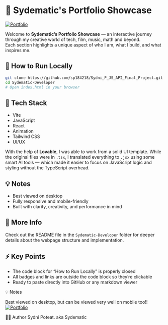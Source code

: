 # 🌌 Sydematic's Portfolio Showcase  
[![Portfolio](https://img.shields.io/badge/Visit-Portfolio-purple?style=for-the-badge)](https://sydematicuniverse.netlify.app/#hero)

Welcome to **Sydematic’s Portfolio Showcase** — an interactive journey through my creative world of tech, film, music, math and beyond.  
Each section highlights a unique aspect of who I am, what I build, and what inspires me.

## 🔧 How to Run Locally

```bash
git clone https://github.com/sp184218/Sydni_P_JS_API_Final_Project.git
cd Sydematic-Developer
# Open index.html in your browser
```

## 🚀 Tech Stack

- Vite  
- JavaScript  
- React  
- Animation  
- Tailwind CSS  
- UI/UX  

With the help of **Lovable**, I was able to work from a solid UI template. While the original files were in `.tsx`, I translated everything to `.jsx` using some smart AI tools — which made it easier to focus on JavaScript logic and styling without the TypeScript overhead.

## 💡 Notes

- Best viewed on desktop  
- Fully responsive and mobile-friendly  
- Built with clarity, creativity, and performance in mind  

## 📁 More Info

Check out the README file in the `Sydematic-Developer` folder for deeper details about the webpage structure and implementation.

## ⚡ Key Points

- The code block for “How to Run Locally” is properly closed  
- All badges and links are outside the code block so they’re clickable  
- Ready to paste directly into GitHub or any markdown viewer


💡 Notes

Best viewed on desktop, but can be viewed very well on mobile too!!
[![Portfolio](https://img.shields.io/badge/Visit-Portfolio-purple?style=for-the-badge)](https://sydematicuniverse.netlify.app/#hero)




🧑‍💻 Author
Sydni Poteat. aka Sydematic
